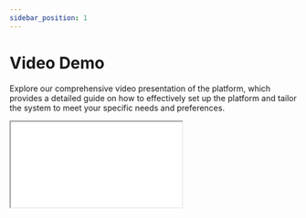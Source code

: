 ```yaml
---
sidebar_position: 1
---
```


# Video Demo

Explore our comprehensive video presentation of the platform, which provides a detailed guide on how to effectively set up the platform and tailor the system to meet your specific needs and preferences.

<iframe allowFullScreen src="//www.youtube.com/embed/u5fZXBGLH-o" frameBorder="1" style={{width: "100%", aspectRatio: "16 / 9"}}></iframe>
